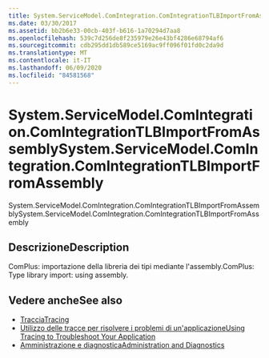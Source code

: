 ```yaml
---
title: System.ServiceModel.ComIntegration.ComIntegrationTLBImportFromAssembly
ms.date: 03/30/2017
ms.assetid: bb2b6e33-00cb-403f-b616-1a70294d7aa8
ms.openlocfilehash: 539c7d256de8f235979e26e43bf4286e68794af6
ms.sourcegitcommit: cdb295dd1db589ce5169ac9ff096f01fd0c2da9d
ms.translationtype: MT
ms.contentlocale: it-IT
ms.lasthandoff: 06/09/2020
ms.locfileid: "84581568"
---
```

# <a name="systemservicemodelcomintegrationcomintegrationtlbimportfromassembly"></a><span data-ttu-id="7873b-102">System.ServiceModel.ComIntegration.ComIntegrationTLBImportFromAssembly</span><span class="sxs-lookup"><span data-stu-id="7873b-102">System.ServiceModel.ComIntegration.ComIntegrationTLBImportFromAssembly</span></span>
<span data-ttu-id="7873b-103">System.ServiceModel.ComIntegration.ComIntegrationTLBImportFromAssembly</span><span class="sxs-lookup"><span data-stu-id="7873b-103">System.ServiceModel.ComIntegration.ComIntegrationTLBImportFromAssembly</span></span>  
  
## <a name="description"></a><span data-ttu-id="7873b-104">Descrizione</span><span class="sxs-lookup"><span data-stu-id="7873b-104">Description</span></span>  
 <span data-ttu-id="7873b-105">ComPlus: importazione della libreria dei tipi mediante l'assembly.</span><span class="sxs-lookup"><span data-stu-id="7873b-105">ComPlus: Type library import: using assembly.</span></span>  
  
## <a name="see-also"></a><span data-ttu-id="7873b-106">Vedere anche</span><span class="sxs-lookup"><span data-stu-id="7873b-106">See also</span></span>

- [<span data-ttu-id="7873b-107">Traccia</span><span class="sxs-lookup"><span data-stu-id="7873b-107">Tracing</span></span>](index.md)
- [<span data-ttu-id="7873b-108">Utilizzo delle tracce per risolvere i problemi di un'applicazione</span><span class="sxs-lookup"><span data-stu-id="7873b-108">Using Tracing to Troubleshoot Your Application</span></span>](using-tracing-to-troubleshoot-your-application.md)
- [<span data-ttu-id="7873b-109">Amministrazione e diagnostica</span><span class="sxs-lookup"><span data-stu-id="7873b-109">Administration and Diagnostics</span></span>](../index.md)
